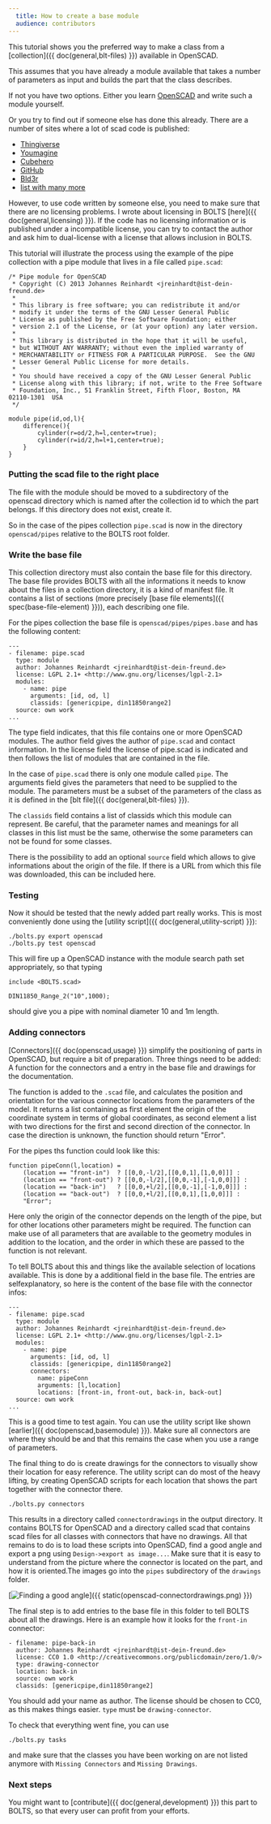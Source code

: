 ```yaml
---
  title: How to create a base module
  audience: contributors
---
```


This tutorial shows you the preferred way to make a class from a
[collection]({{ doc(general,blt-files) }}) available in OpenSCAD.

This assumes that you have already a module available that takes a number of
parameters as input and builds the part that the class describes.

If not you have two options. Either you learn
[OpenSCAD](http://www.openscad.org/documentation.html) and write such a module
yourself.

Or you try to find out if someone else has done this already. There are a number of sites where a lot of scad code is published:

 - [Thingiverse](http://www.thingiverse.com/)
 - [Youmagine](https://www.youmagine.com/)
 - [Cubehero](https://cubehero.com/)
 - [GitHub](https://github.com/)
 - [Bld3r](http://www.bld3r.com/)
 - [list with many more](http://reprap.org/wiki/Printable_part_sources)

However, to use code written by someone else, you need to make sure that there
are no licensing problems. I wrote about licensing in BOLTS
[here]({{ doc(general,licensing) }}). If the code has no licensing
information or is published under a incompatible license, you can try to
contact the author and ask him to dual-license with a license that allows
inclusion in BOLTS.

This tutorial will illustrate the process using the example of the pipe
collection with a pipe module that lives in a file called `pipe.scad`:

    /* Pipe module for OpenSCAD
     * Copyright (C) 2013 Johannes Reinhardt <jreinhardt@ist-dein-freund.de>
     *
     * This library is free software; you can redistribute it and/or
     * modify it under the terms of the GNU Lesser General Public
     * License as published by the Free Software Foundation; either
     * version 2.1 of the License, or (at your option) any later version.
     *
     * This library is distributed in the hope that it will be useful,
     * but WITHOUT ANY WARRANTY; without even the implied warranty of
     * MERCHANTABILITY or FITNESS FOR A PARTICULAR PURPOSE.  See the GNU
     * Lesser General Public License for more details.
     *
     * You should have received a copy of the GNU Lesser General Public
     * License along with this library; if not, write to the Free Software
     * Foundation, Inc., 51 Franklin Street, Fifth Floor, Boston, MA  02110-1301  USA
     */

    module pipe(id,od,l){
        difference(){
            cylinder(r=od/2,h=l,center=true);
            cylinder(r=id/2,h=l+1,center=true);
        }
    }


### Putting the scad file to the right place

The file with the module should be moved to a subdirectory of the openscad
directory which is named after the collection id to which the part belongs. If
this directory does not exist, create it.

So in the case of the pipes collection `pipe.scad` is now in the directory
`openscad/pipes` relative to the BOLTS root folder.

### Write the base file

This collection directory must also contain the base file for this directory.
The base file provides BOLTS with all the informations it needs to know about
the files in a collection directory, it is a kind of manifest file. It
contains a list of sections 
(more precisely [base file elements]({{ spec(base-file-element) }})),
each describing one file.

For the pipes collection the base file is `openscad/pipes/pipes.base` and has
the following content:

    ---
    - filename: pipe.scad
      type: module
      author: Johannes Reinhardt <jreinhardt@ist-dein-freund.de>
      license: LGPL 2.1+ <http://www.gnu.org/licenses/lgpl-2.1>
      modules:
        - name: pipe
          arguments: [id, od, l]
          classids: [genericpipe, din11850range2]
      source: own work
    ...

The type field indicates, that this file contains one or more OpenSCAD
modules. The author field gives the author of `pipe.scad` and contact
information. In the license field the license of pipe.scad is indicated and
then follows the list of modules that are contained in the file.

In the case of `pipe.scad` there is only one module called `pipe`. The
arguments field gives the parameters that need to be supplied to the module.
The parameters must be a subset of the parameters of the class as it is
defined in the [blt file]({{ doc(general,blt-files) }}).

The `classids` field contains a list of classids which this module can
represent. Be careful, that the parameter names and meanings for all classes
in this list must be the same, otherwise the some parameters can not be found
for some classes.

There is the possibility to add an optional `source` field which allows to give
informations about the origin of the file. If there is a URL from which this
file was downloaded, this can be included here.

### Testing

Now it should be tested that the newly added part really works. This is most
conveniently done using the 
[utility script]({{ doc(general,utility-script) }}):

    ./bolts.py export openscad
    ./bolts.py test openscad

This will fire up a OpenSCAD instance with the module search path set
appropriately, so that typing

    include <BOLTS.scad>

    DIN11850_Range_2("10",1000);

should give you a pipe with nominal diameter 10 and 1m length.

### Adding connectors

[Connectors]({{ doc(openscad,usage) }})
simplify the positioning of parts in OpenSCAD, but require a bit of
preparation. Three things need to be added: A function for the connectors
and a entry in the base file and drawings for the documentation.

The function is added to the `.scad` file, and calculates the position and
orientation for the various connector locations from the parameters of the
model. It returns a list containing as first element the origin of the
coordinate system in terms of global coordinates, as second element a list with
two directions for the first and second direction of the connector. In case the
direction is unknown, the function should return "Error".

For the pipes ths function could look like this:

    function pipeConn(l,location) =
    	(location == "front-in")  ? [[0,0,-l/2],[[0,0,1],[1,0,0]]] :
    	(location == "front-out") ? [[0,0,-l/2],[[0,0,-1],[-1,0,0]]] :
    	(location == "back-in")   ? [[0,0,+l/2],[[0,0,-1],[-1,0,0]]] :
    	(location == "back-out")  ? [[0,0,+l/2],[[0,0,1],[1,0,0]]] :
    	"Error";

Here only the origin of the connector depends on the length of the pipe, but
for other locations other parameters might be required. The function can make
use of all parameters that are available to the geometry modules in addition to
the location, and the order in which these are passed to the function is not
relevant.

To tell BOLTS about this and things like the available selection of locations
available. This is done by a additional field in the base file. The entries are
selfexplanatory, so here is the content of the base file with the connector
infos:

    ---
    - filename: pipe.scad
      type: module
      author: Johannes Reinhardt <jreinhardt@ist-dein-freund.de>
      license: LGPL 2.1+ <http://www.gnu.org/licenses/lgpl-2.1>
      modules:
        - name: pipe
          arguments: [id, od, l]
          classids: [genericpipe, din11850range2]
          connectors:
            name: pipeConn
            arguments: [l,location]
            locations: [front-in, front-out, back-in, back-out]
      source: own work
    ...

This is a good time to test again. You can use the utility script like shown
[earlier]({{ doc(openscad,basemodule) }}). Make sure all
connectors are where they should be and that this remains the case when you use
a range of parameters.

The final thing to do is create drawings for the connectors to visually show
their location for easy reference. The utility script can do most of the heavy
lifting, by creating OpenSCAD scripts for each location that shows the part
together with the connector there. 

    ./bolts.py connectors

This results in a directory called `connectordrawings` in the output directory.
It contains BOLTS for OpenSCAD and a directory called scad that contains scad
files for all classes with connectors that have no drawings.  All that remains
to do is to load these scripts into OpenSCAD, find a good angle and export a
png using `Design->export as image...`. Make sure that it is easy to understand
from the picture where the connector is located on the part, and how it is
oriented.The images go into the `pipes` subdirectory of the `drawings` folder.

[<img alt="Finding a good angle" src="{{ static(openscad-connectordrawings.png) }}" />]({{ static(openscad-connectordrawings.png) }})

The final step is to add entries to the base file in this folder to tell BOLTS
about all the drawings. Here is an example how it looks for the `front-in`
connector:

    - filename: pipe-back-in
      author: Johannes Reinhardt <jreinhardt@ist-dein-freund.de>
      license: CC0 1.0 <http://creativecommons.org/publicdomain/zero/1.0/>
      type: drawing-connector
      location: back-in
      source: own work
      classids: [genericpipe,din11850range2]

You should add your name as author. The license should be chosen to CC0, as
this makes things easier. `type` must be `drawing-connector`.

To check that everything went fine, you can use

    ./bolts.py tasks

and make sure that the classes you have been working on are not listed anymore
with `Missing Connectors` and `Missing Drawings`.


### Next steps

You might want to [contribute]({{ doc(general,development) }}) this
part to BOLTS, so that every user can profit from your efforts.
